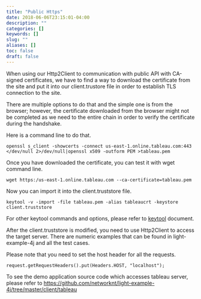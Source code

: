 ```yaml
---
title: "Public Https"
date: 2018-06-06T23:15:01-04:00
description: ""
categories: []
keywords: []
slug: ""
aliases: []
toc: false
draft: false
---
```


When using our Http2Client to communication with public API with CA-signed certificates, we have to find a way to download the certificate from the site and put it into our client.trustore file in order to establish TLS connection to the site. 

There are multiple options to do that and the simple one is from the browser; however, the certificate downloaded from the browser might not be completed as we need to the entire chain in order to verify the certificate during the handshake. 

Here is a command line to do that.


```
openssl s_client -showcerts -connect us-east-1.online.tableau.com:443 </dev/null 2>/dev/null|openssl x509 -outform PEM >tableau.pem

```

Once you have downloaded the certificate, you can test it with wget command line. 


```
wget https:/us-east-1.online.tableau.com --ca-certificate=tableau.pem

```

Now you can import it into the client.truststore file.

```
keytool -v -import -file tableau.pem -alias tableaucrt -keystore client.truststore 

```

For other keytool commands and options, please refer to [keytool][] document.

After the client.truststore is modified, you need to use Http2Client to access the target server. There are numeric examples that can be found in light-example-4j and all the test cases. 

Please note that you need to set the host header for all the requests. 

```
request.getRequestHeaders().put(Headers.HOST, "localhost");

```

To see the demo application source code which accesses tableau server, please refer to https://github.com/networknt/light-example-4j/tree/master/client/tableau

[keytool]: /tool/keytool/

